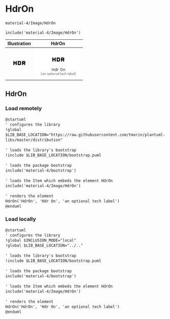 # HdrOn


```text
material-4/Image/HdrOn
```

```text
include('material-4/Image/HdrOn')
```



| Illustration | HdrOn |
| :---: | :---: |
| ![illustration for Illustration](../../material-4/Image/HdrOn.png) | ![illustration for HdrOn](../../material-4/Image/HdrOn.Local.png) |




## HdrOn

### Load remotely
```plantuml
@startuml
' configures the library
!global $LIB_BASE_LOCATION="https://raw.githubusercontent.com/tmorin/plantuml-libs/master/distribution"

' loads the library's bootstrap
!include $LIB_BASE_LOCATION/bootstrap.puml

' loads the package bootstrap
include('material-4/bootstrap')

' loads the Item which embeds the element HdrOn
include('material-4/Image/HdrOn')

' renders the element
HdrOn('HdrOn', 'Hdr On', 'an optional tech label')
@enduml
```

### Load locally
```plantuml
@startuml
' configures the library
!global $INCLUSION_MODE="local"
!global $LIB_BASE_LOCATION="../.."

' loads the library's bootstrap
!include $LIB_BASE_LOCATION/bootstrap.puml

' loads the package bootstrap
include('material-4/bootstrap')

' loads the Item which embeds the element HdrOn
include('material-4/Image/HdrOn')

' renders the element
HdrOn('HdrOn', 'Hdr On', 'an optional tech label')
@enduml
```

